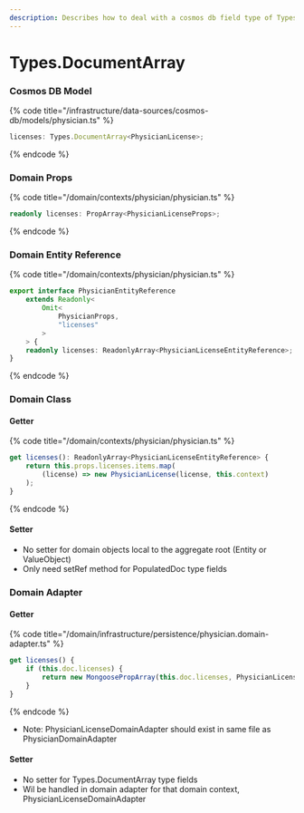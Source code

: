 ```yaml
---
description: Describes how to deal with a cosmos db field type of Types.DocumentArray
---
```


# Types.DocumentArray

### Cosmos DB Model

{% code title="/infrastructure/data-sources/cosmos-db/models/physician.ts" %}
```typescript
licenses: Types.DocumentArray<PhysicianLicense>;
```
{% endcode %}

### Domain Props

{% code title="/domain/contexts/physician/physician.ts" %}
```typescript
readonly licenses: PropArray<PhysicianLicenseProps>;
```
{% endcode %}

### Domain Entity Reference

{% code title="/domain/contexts/physician/physician.ts" %}
```typescript
export interface PhysicianEntityReference
    extends Readonly<
        Omit<
            PhysicianProps,
            "licenses"
        >
    > {
    readonly licenses: ReadonlyArray<PhysicianLicenseEntityReference>;
}
```
{% endcode %}

### Domain Class

#### Getter

{% code title="/domain/contexts/physician/physician.ts" %}
```typescript
get licenses(): ReadonlyArray<PhysicianLicenseEntityReference> {
    return this.props.licenses.items.map(
        (license) => new PhysicianLicense(license, this.context)
    );
}
```
{% endcode %}

#### Setter

* No setter for domain objects local to the aggregate root (Entity or ValueObject)
* Only need setRef method for PopulatedDoc type fields

### Domain Adapter

#### Getter

{% code title="/domain/infrastructure/persistence/physician.domain-adapter.ts" %}
```typescript
get licenses() {
    if (this.doc.licenses) {
        return new MongoosePropArray(this.doc.licenses, PhysicianLicenseDomainAdapter);
    }
}
```
{% endcode %}

* Note: PhysicianLicenseDomainAdapter should exist in same file as PhysicianDomainAdapter

#### Setter

* No setter for Types.DocumentArray type fields
* Wil be handled in domain adapter for that domain context, PhysicianLicenseDomainAdapter
